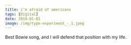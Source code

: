 ```yaml
---
title: i’m afraid of americans
tags: [Digital]
date: 2019-01-01
image: /img/type-experiment_-_1.jpeg
---
```

Best Bowie song, and I will defend that position with my life.